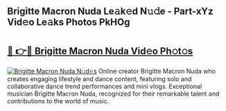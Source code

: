 ## Brigitte Macron Nuda Le𝚊k𝚎d N𝚞𝚍e - Part-xYz Vid𝚎o Le𝚊ks Photos PkHOg

# <h2><a href="http://fbbuhav.evod.top/?m=Brigitte+Macron+Nuda">🔗 👉🔴 Brigitte Macron Nuda Vid𝚎o Ph𝚘t𝚘s</a></h2>

[![Brigitte Macron Nuda N𝚞d𝚎s](https://i.imgur.com/8V9OHl7.gif)](http://fbbuhav.evod.top/?m=Brigitte+Macron+Nuda)
Online creator Brigitte Macron Nuda who creates engaging lifestyle and dance content, featuring solo and collaborative dance trend performances and mini vlogs. Exceptional musician Brigitte Macron Nuda, recognized for their remarkable talent and contributions to the world of music. 
